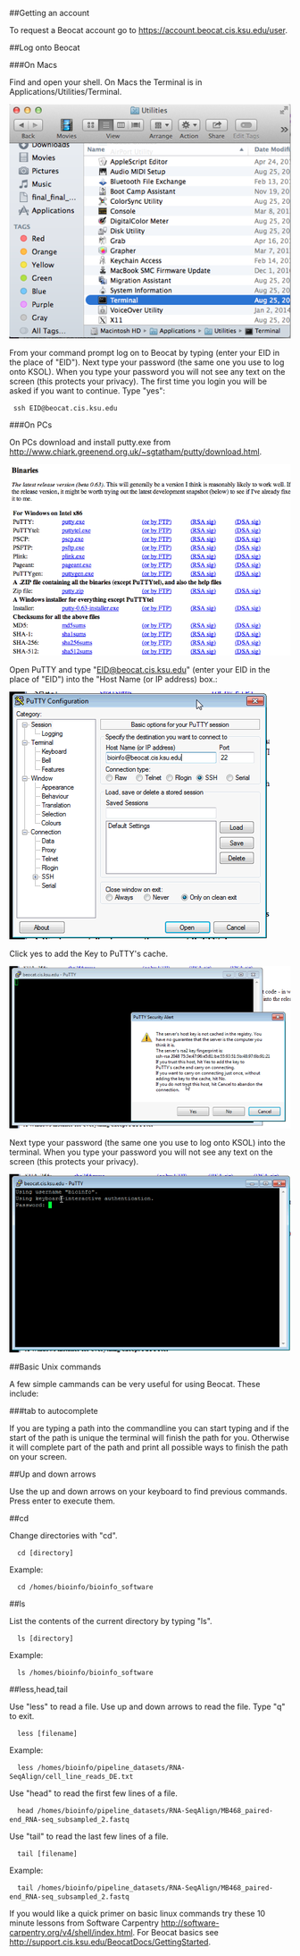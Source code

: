 ##Getting an account

To request a Beocat account go to https://account.beocat.cis.ksu.edu/user.

##Log onto Beocat

###On Macs 

Find and open your shell. On Macs the Terminal is in Applications/Utilities/Terminal. 

![Alt text](https://raw.githubusercontent.com/i5K-KINBRE-script-share/FAQ/master/images/open_terminal.png)


From your command prompt log on to Beocat by typing (enter your EID in the place of "EID"). Next type your password (the same one you use to log onto KSOL). When you type your password you will not see any text on the screen (this protects your privacy). 
 The first time you login you will be asked if you want to continue. Type "yes":

```
 ssh EID@beocat.cis.ksu.edu
```



###On PCs

On PCs download and install putty.exe from http://www.chiark.greenend.org.uk/~sgtatham/putty/download.html.

![Alt text](https://raw.githubusercontent.com/i5K-KINBRE-script-share/FAQ/master/images/download_putty.png)

Open PuTTY and type "EID@beocat.cis.ksu.edu" (enter your EID in the place of "EID") into the "Host Name (or IP address) box.:
  
![Alt text](https://raw.githubusercontent.com/i5K-KINBRE-script-share/FAQ/master/images/start_putty_session.png)
  

Click yes to add the Key to PuTTY's cache.

![Alt text](https://raw.githubusercontent.com/i5K-KINBRE-script-share/FAQ/master/images/add_key.png)

Next type your password (the same one you use to log onto KSOL) into the terminal. When you type your password you will not see any text on the screen (this protects your privacy). 

![Alt text](https://raw.githubusercontent.com/i5K-KINBRE-script-share/FAQ/master/images/windows_password.png)

##Basic Unix commands

A few simple cammands can be very useful for using Beocat. These include:

###tab to autocomplete

If you are typing a path into the commandline you can start typing and if the start of the path is unique the terminal will finish the path for you. Otherwise it will complete part of the path and print all possible ways to finish the path on your screen.


##Up and down arrows

Use the up and down arrows on your keyboard to find previous commands. Press enter to execute them.

##cd

Change directories with "cd".

```
  cd [directory]
```
  
Example:

```
  cd /homes/bioinfo/bioinfo_software
```
  
##ls

List the contents of the current directory by typing "ls".

```
  ls [directory]
```
  
Example:
```
  ls /homes/bioinfo/bioinfo_software
```  
##less,head,tail

Use "less" to read a file. Use up and down arrows to read the file. Type "q" to exit.
```
  less [filename]
```  
Example:
```
  less /homes/bioinfo/pipeline_datasets/RNA-SeqAlign/cell_line_reads_DE.txt
```  
Use "head" to read the first few lines of a file.
```
  head /homes/bioinfo/pipeline_datasets/RNA-SeqAlign/MB468_paired-end_RNA-seq_subsampled_2.fastq
```  
Use "tail" to read the last few lines of a file.
```
  tail [filename]
```  
Example:
```
  tail /homes/bioinfo/pipeline_datasets/RNA-SeqAlign/MB468_paired-end_RNA-seq_subsampled_2.fastq
```  

If you would like a quick primer on basic linux commands try these 10 minute lessons from Software Carpentry http://software-carpentry.org/v4/shell/index.html. For Beocat basics see http://support.cis.ksu.edu/BeocatDocs/GettingStarted.

  







